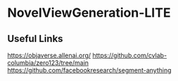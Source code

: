 # NovelViewGeneration-LITE

## Useful Links
https://objaverse.allenai.org/
https://github.com/cvlab-columbia/zero123/tree/main
https://github.com/facebookresearch/segment-anything
